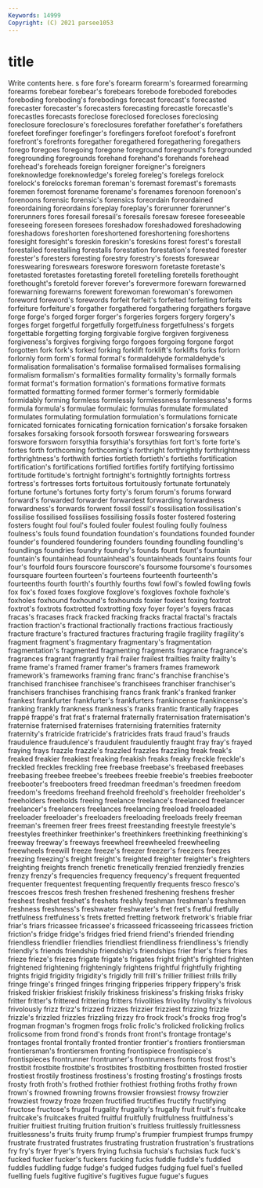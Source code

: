 ```yaml
---
Keywords: 14999
Copyright: (C) 2021 parsee1053
---
```


# title

Write contents here.
s fore fore's forearm forearm's forearmed forearming forearms forebear
forebear's forebears forebode foreboded forebodes foreboding foreboding's forebodings forecast forecast's
forecasted forecaster forecaster's forecasters forecasting forecastle forecastle's forecastles forecasts foreclose
foreclosed forecloses foreclosing foreclosure foreclosure's foreclosures forefather forefather's forefathers forefeet
forefinger forefinger's forefingers forefoot forefoot's forefront forefront's forefronts foregather foregathered
foregathering foregathers forego foregoes foregoing foregone foreground foreground's foregrounded foregrounding
foregrounds forehand forehand's forehands forehead forehead's foreheads foreign foreigner foreigner's
foreigners foreknowledge foreknowledge's foreleg foreleg's forelegs forelock forelock's forelocks foreman
foreman's foremast foremast's foremasts foremen foremost forename forename's forenames forenoon
forenoon's forenoons forensic forensic's forensics foreordain foreordained foreordaining foreordains foreplay
foreplay's forerunner forerunner's forerunners fores foresail foresail's foresails foresaw foresee
foreseeable foreseeing foreseen foresees foreshadow foreshadowed foreshadowing foreshadows foreshorten foreshortened
foreshortening foreshortens foresight foresight's foreskin foreskin's foreskins forest forest's forestall
forestalled forestalling forestalls forestation forestation's forested forester forester's foresters foresting
forestry forestry's forests foreswear foreswearing foreswears foreswore foresworn foretaste foretaste's
foretasted foretastes foretasting foretell foretelling foretells forethought forethought's foretold forever
forever's forevermore forewarn forewarned forewarning forewarns forewent forewoman forewoman's forewomen
foreword foreword's forewords forfeit forfeit's forfeited forfeiting forfeits forfeiture forfeiture's
forgather forgathered forgathering forgathers forgave forge forge's forged forger forger's
forgeries forgers forgery forgery's forges forget forgetful forgetfully forgetfulness forgetfulness's
forgets forgettable forgetting forging forgivable forgive forgiven forgiveness forgiveness's forgives
forgiving forgo forgoes forgoing forgone forgot forgotten fork fork's forked
forking forklift forklift's forklifts forks forlorn forlornly form form's formal
formal's formaldehyde formaldehyde's formalisation formalisation's formalise formalised formalises formalising formalism
formalism's formalities formality formality's formally formals format format's formation formation's
formations formative formats formatted formatting formed former former's formerly formidable
formidably forming formless formlessly formlessness formlessness's forms formula formula's formulae
formulaic formulas formulate formulated formulates formulating formulation formulation's formulations fornicate
fornicated fornicates fornicating fornication fornication's forsake forsaken forsakes forsaking forsook
forsooth forswear forswearing forswears forswore forsworn forsythia forsythia's forsythias fort
fort's forte forte's fortes forth forthcoming forthcoming's forthright forthrightly forthrightness
forthrightness's forthwith forties fortieth fortieth's fortieths fortification fortification's fortifications fortified
fortifies fortify fortifying fortissimo fortitude fortitude's fortnight fortnight's fortnightly fortnights
fortress fortress's fortresses forts fortuitous fortuitously fortunate fortunately fortune fortune's
fortunes forty forty's forum forum's forums forward forward's forwarded forwarder
forwardest forwarding forwardness forwardness's forwards forwent fossil fossil's fossilisation fossilisation's
fossilise fossilised fossilises fossilising fossils foster fostered fostering fosters fought
foul foul's fouled fouler foulest fouling foully foulness foulness's fouls
found foundation foundation's foundations founded founder founder's foundered foundering founders
founding foundling foundling's foundlings foundries foundry foundry's founds fount fount's
fountain fountain's fountainhead fountainhead's fountainheads fountains founts four four's fourfold
fours fourscore fourscore's foursome foursome's foursomes foursquare fourteen fourteen's fourteens
fourteenth fourteenth's fourteenths fourth fourth's fourthly fourths fowl fowl's fowled
fowling fowls fox fox's foxed foxes foxglove foxglove's foxgloves foxhole
foxhole's foxholes foxhound foxhound's foxhounds foxier foxiest foxing foxtrot foxtrot's
foxtrots foxtrotted foxtrotting foxy foyer foyer's foyers fracas fracas's fracases
frack fracked fracking fracks fractal fractal's fractals fraction fraction's fractional
fractionally fractions fractious fractiously fracture fracture's fractured fractures fracturing fragile
fragility fragility's fragment fragment's fragmentary fragmentary's fragmentation fragmentation's fragmented fragmenting
fragments fragrance fragrance's fragrances fragrant fragrantly frail frailer frailest frailties
frailty frailty's frame frame's framed framer framer's framers frames framework
framework's frameworks framing franc franc's franchise franchise's franchised franchisee franchisee's
franchisees franchiser franchiser's franchisers franchises franchising francs frank frank's franked
franker frankest frankfurter frankfurter's frankfurters frankincense frankincense's franking frankly frankness
frankness's franks frantic frantically frappes frappé frappé's frat frat's fraternal
fraternally fraternisation fraternisation's fraternise fraternised fraternises fraternising fraternities fraternity fraternity's
fratricide fratricide's fratricides frats fraud fraud's frauds fraudulence fraudulence's fraudulent
fraudulently fraught fray fray's frayed fraying frays frazzle frazzle's frazzled
frazzles frazzling freak freak's freaked freakier freakiest freaking freakish freaks
freaky freckle freckle's freckled freckles freckling free freebase freebase's freebased
freebases freebasing freebee freebee's freebees freebie freebie's freebies freebooter freebooter's
freebooters freed freedman freedman's freedmen freedom freedom's freedoms freehand freehold
freehold's freeholder freeholder's freeholders freeholds freeing freelance freelance's freelanced freelancer
freelancer's freelancers freelances freelancing freeload freeloaded freeloader freeloader's freeloaders freeloading
freeloads freely freeman freeman's freemen freer frees freest freestanding freestyle
freestyle's freestyles freethinker freethinker's freethinkers freethinking freethinking's freeway freeway's freeways
freewheel freewheeled freewheeling freewheels freewill freeze freeze's freezer freezer's freezers
freezes freezing freezing's freight freight's freighted freighter freighter's freighters freighting
freights french frenetic frenetically frenzied frenziedly frenzies frenzy frenzy's frequencies
frequency frequency's frequent frequented frequenter frequentest frequenting frequently frequents fresco
fresco's frescoes frescos fresh freshen freshened freshening freshens fresher freshest
freshet freshet's freshets freshly freshman freshman's freshmen freshness freshness's freshwater
freshwater's fret fret's fretful fretfully fretfulness fretfulness's frets fretted fretting
fretwork fretwork's friable friar friar's friars fricassee fricassee's fricasseed fricasseeing
fricassees friction friction's fridge fridge's fridges fried friend friend's friended
friending friendless friendlier friendlies friendliest friendliness friendliness's friendly friendly's friends
friendship friendship's friendships frier frier's friers fries frieze frieze's friezes
frigate frigate's frigates fright fright's frighted frighten frightened frightening frighteningly
frightens frightful frightfully frighting frights frigid frigidity frigidity's frigidly frill
frill's frillier frilliest frills frilly fringe fringe's fringed fringes fringing
fripperies frippery frippery's frisk frisked friskier friskiest friskily friskiness friskiness's
frisking frisks frisky fritter fritter's frittered frittering fritters frivolities frivolity
frivolity's frivolous frivolously frizz frizz's frizzed frizzes frizzier frizziest frizzing
frizzle frizzle's frizzled frizzles frizzling frizzy fro frock frock's frocks
frog frog's frogman frogman's frogmen frogs frolic frolic's frolicked frolicking
frolics frolicsome from frond frond's fronds front front's frontage frontage's
frontages frontal frontally fronted frontier frontier's frontiers frontiersman frontiersman's frontiersmen
fronting frontispiece frontispiece's frontispieces frontrunner frontrunner's frontrunners fronts frost frost's
frostbit frostbite frostbite's frostbites frostbiting frostbitten frosted frostier frostiest frostily
frostiness frostiness's frosting frosting's frostings frosts frosty froth froth's frothed
frothier frothiest frothing froths frothy frown frown's frowned frowning frowns
frowsier frowsiest frowsy frowzier frowziest frowzy froze frozen fructified fructifies
fructify fructifying fructose fructose's frugal frugality frugality's frugally fruit fruit's
fruitcake fruitcake's fruitcakes fruited fruitful fruitfully fruitfulness fruitfulness's fruitier fruitiest
fruiting fruition fruition's fruitless fruitlessly fruitlessness fruitlessness's fruits fruity frump
frump's frumpier frumpiest frumps frumpy frustrate frustrated frustrates frustrating frustration
frustration's frustrations fry fry's fryer fryer's fryers frying fuchsia fuchsia's
fuchsias fuck fuck's fucked fucker fucker's fuckers fucking fucks fuddle
fuddle's fuddled fuddles fuddling fudge fudge's fudged fudges fudging fuel
fuel's fuelled fuelling fuels fugitive fugitive's fugitives fugue fugue's fugues
